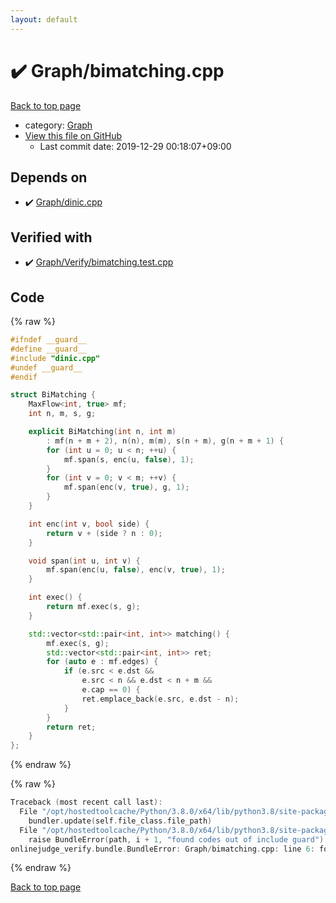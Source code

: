 ```yaml
---
layout: default
---
```


<!-- mathjax config similar to math.stackexchange -->
<script type="text/javascript" async
  src="https://cdnjs.cloudflare.com/ajax/libs/mathjax/2.7.5/MathJax.js?config=TeX-MML-AM_CHTML">
</script>
<script type="text/x-mathjax-config">
  MathJax.Hub.Config({
    TeX: { equationNumbers: { autoNumber: "AMS" }},
    tex2jax: {
      inlineMath: [ ['$','$'] ],
      processEscapes: true
    },
    "HTML-CSS": { matchFontHeight: false },
    displayAlign: "left",
    displayIndent: "2em"
  });
</script>

<script type="text/javascript" src="https://cdnjs.cloudflare.com/ajax/libs/jquery/3.4.1/jquery.min.js"></script>
<script src="https://cdn.jsdelivr.net/npm/jquery-balloon-js@1.1.2/jquery.balloon.min.js" integrity="sha256-ZEYs9VrgAeNuPvs15E39OsyOJaIkXEEt10fzxJ20+2I=" crossorigin="anonymous"></script>
<script type="text/javascript" src="../../assets/js/copy-button.js"></script>
<link rel="stylesheet" href="../../assets/css/copy-button.css" />


# :heavy_check_mark: Graph/bimatching.cpp

<a href="../../index.html">Back to top page</a>

* category: <a href="../../index.html#4cdbd2bafa8193091ba09509cedf94fd">Graph</a>
* <a href="{{ site.github.repository_url }}/blob/master/Graph/bimatching.cpp">View this file on GitHub</a>
    - Last commit date: 2019-12-29 00:18:07+09:00




## Depends on

* :heavy_check_mark: <a href="dinic.cpp.html">Graph/dinic.cpp</a>


## Verified with

* :heavy_check_mark: <a href="../../verify/Graph/Verify/bimatching.test.cpp.html">Graph/Verify/bimatching.test.cpp</a>


## Code

<a id="unbundled"></a>
{% raw %}
```cpp
#ifndef __guard__
#define __guard__
#include "dinic.cpp"
#undef __guard__
#endif

struct BiMatching {
    MaxFlow<int, true> mf;
    int n, m, s, g;

    explicit BiMatching(int n, int m)
        : mf(n + m + 2), n(n), m(m), s(n + m), g(n + m + 1) {
        for (int u = 0; u < n; ++u) {
            mf.span(s, enc(u, false), 1);
        }
        for (int v = 0; v < m; ++v) {
            mf.span(enc(v, true), g, 1);
        }
    }

    int enc(int v, bool side) {
        return v + (side ? n : 0);
    }

    void span(int u, int v) {
        mf.span(enc(u, false), enc(v, true), 1);
    }

    int exec() {
        return mf.exec(s, g);
    }

    std::vector<std::pair<int, int>> matching() {
        mf.exec(s, g);
        std::vector<std::pair<int, int>> ret;
        for (auto e : mf.edges) {
            if (e.src < e.dst &&
                e.src < n && e.dst < n + m &&
                e.cap == 0) {
                ret.emplace_back(e.src, e.dst - n);
            }
        }
        return ret;
    }
};

```
{% endraw %}

<a id="bundled"></a>
{% raw %}
```cpp
Traceback (most recent call last):
  File "/opt/hostedtoolcache/Python/3.8.0/x64/lib/python3.8/site-packages/onlinejudge_verify/docs.py", line 328, in write_contents
    bundler.update(self.file_class.file_path)
  File "/opt/hostedtoolcache/Python/3.8.0/x64/lib/python3.8/site-packages/onlinejudge_verify/bundle.py", line 123, in update
    raise BundleError(path, i + 1, "found codes out of include guard")
onlinejudge_verify.bundle.BundleError: Graph/bimatching.cpp: line 6: found codes out of include guard

```
{% endraw %}

<a href="../../index.html">Back to top page</a>

